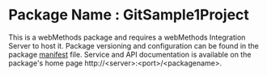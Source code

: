 # Package Name : GitSample1Project
This is a webMethods package and requires a webMethods Integration Server to host it. Package versioning and configuration can be found in the package [manifest](./GitSample1Project/manifest.v3) file. Service and API documentation is available on the package's home page http://&lt;server&gt;:&lt;port&gt;/&lt;packagename>.